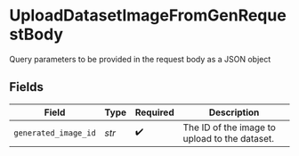 # UploadDatasetImageFromGenRequestBody

Query parameters to be provided in the request body as a JSON object


## Fields

| Field                                         | Type                                          | Required                                      | Description                                   |
| --------------------------------------------- | --------------------------------------------- | --------------------------------------------- | --------------------------------------------- |
| `generated_image_id`                          | *str*                                         | :heavy_check_mark:                            | The ID of the image to upload to the dataset. |